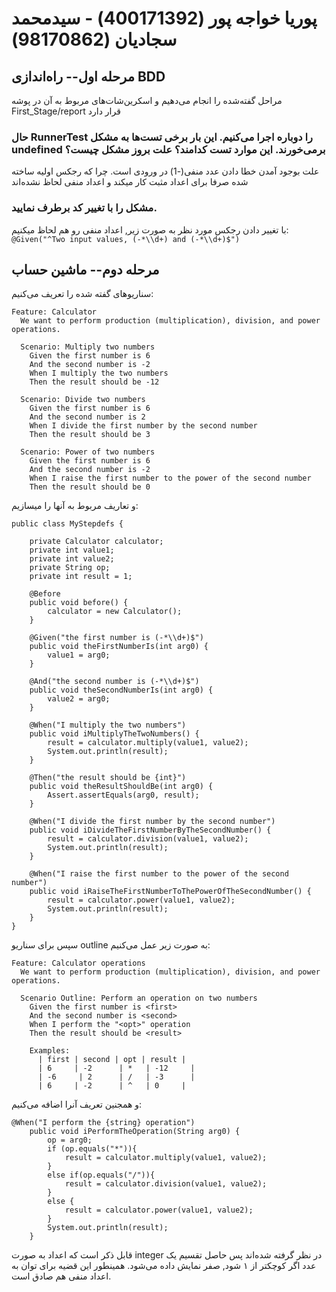 # پوریا خواجه پور (400171392) - سیدمحمد سجادیان (98170862)
## مرحله اول-- راه‌اندازی BDD 
مراحل گفته‌شده را انجام می‌دهیم و اسکرین‌شات‌های مربوط به آن در پوشه First_Stage/report قرار دارد

### حال RunnerTest را دوباره اجرا می‌کنیم. این بار برخی تست‌ها به مشکل undefined برمی‌خورند. این موارد تست کدامند؟ علت بروز مشکل چیست؟ 
 علت بوجود آمدن خطا دادن عدد منفی‌(-1) در ورودی است. چرا که رجکس اولیه ساخته شده صرفا برای اعداد مثبت کار میکند و اعداد منفی لحاظ نشده‌اند
### مشکل را با تغییر کد برطرف نمایید. 
با تغییر دادن رجکس مورد نظر به صورت زیر, اعداد منفی رو هم لحاظ میکنیم:  
`@Given("^Two input values, (-*\\d+) and (-*\\d+)$")`
## مرحله دوم-- ماشین حساب  
سناریو‌های گفته شده را تعریف می‌کنیم:
``` 
Feature: Calculator
  We want to perform production (multiplication), division, and power operations.

  Scenario: Multiply two numbers
    Given the first number is 6
    And the second number is -2
    When I multiply the two numbers
    Then the result should be -12

  Scenario: Divide two numbers
    Given the first number is 6
    And the second number is 2
    When I divide the first number by the second number
    Then the result should be 3

  Scenario: Power of two numbers
    Given the first number is 6
    And the second number is -2
    When I raise the first number to the power of the second number
    Then the result should be 0 
```
و تعاریف مربوط به آنها را میسازیم:
``` 
public class MyStepdefs {

    private Calculator calculator;
    private int value1;
    private int value2;
    private String op;
    private int result = 1;

    @Before
    public void before() {
        calculator = new Calculator();
    }

    @Given("the first number is (-*\\d+)$")
    public void theFirstNumberIs(int arg0) {
        value1 = arg0;
    }

    @And("the second number is (-*\\d+)$")
    public void theSecondNumberIs(int arg0) {
        value2 = arg0;
    }

    @When("I multiply the two numbers")
    public void iMultiplyTheTwoNumbers() {
        result = calculator.multiply(value1, value2);
        System.out.println(result);
    }

    @Then("the result should be {int}")
    public void theResultShouldBe(int arg0) {
        Assert.assertEquals(arg0, result);
    }

    @When("I divide the first number by the second number")
    public void iDivideTheFirstNumberByTheSecondNumber() {
        result = calculator.division(value1, value2);
        System.out.println(result);
    }

    @When("I raise the first number to the power of the second number")
    public void iRaiseTheFirstNumberToThePowerOfTheSecondNumber() {
        result = calculator.power(value1, value2);
        System.out.println(result);
    }
}
```
سپس برای سناریو outline به صورت زیر عمل می‌کنیم:  
```
Feature: Calculator operations
  We want to perform production (multiplication), division, and power operations.

  Scenario Outline: Perform an operation on two numbers
    Given the first number is <first>
    And the second number is <second>
    When I perform the "<opt>" operation
    Then the result should be <result>

    Examples:
      | first | second | opt | result |
      | 6     | -2      | *   | -12     |
      | -6     | 2      | /   | -3      |
      | 6     | -2      | ^   | 0     |
```
و همجنین تعریف آنرا اضافه می‌کنیم:
```
@When("I perform the {string} operation")
    public void iPerformTheOperation(String arg0) {
        op = arg0;
        if (op.equals("*")){
            result = calculator.multiply(value1, value2);
        }
        else if(op.equals("/")){
            result = calculator.division(value1, value2);
        }
        else {
            result = calculator.power(value1, value2);
        }
        System.out.println(result);
    }
```
قابل ذکر است که اعداد به صورت integer در نظر گرفته شده‌اند پس حاصل تقسیم یک عدد اگر کوچکتر از ۱ شود, صفر نمایش داده می‌شود. همینطور این قضیه برای توان به اعداد منفی هم صادق است.
